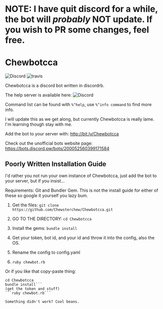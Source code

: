 # NOTE: I have quit discord for a while, the bot will _probably_ NOT update. If you wish to PR some changes, feel free.

# Chewbotcca

![Discord](https://discordapp.com/api/guilds/200388197396512768/widget.png)
![travis](https://travis-ci.org/Chewsterchew/Chewbotcca.svg?branch=master)

Chewbotcca is a discord bot written in discordrb.

The help server is available here: ![Discord](https://discordapp.com/api/guilds/200388197396512768/widget.png)

Command list can be found with `%^help`, use `%^info command` to find more info.

I will update this as we get along, but currently Chewbotcca is really lame. I'm learning though stay with me.

Add the bot to your server with: http://bit.ly/Chewbotcca

Check out the unofficial bots website page: https://bots.discord.pw/bots/200052560399171584

## Poorly Written Installation Guide

I'd rather you not run your own instance of Chewbotcca, just add the bot to your server, but if you insist...

Requirements: Git and Bundler Gem. This is not the install guide for either of these so google it yourself you lazy bum.

1) Get the files: `git clone https://github.com/Chewsterchew/Chewbotcca.git`

2) GO TO THE DIRECTORY: `cd Chewbotcca`

3) Install the gems: `bundle install`

4) Get your token, bot id, and your id and throw it into the config, also the OS.

5) Rename the config to config.yaml

6) `ruby chewbot.rb`

Or if you like that copy-paste thing:
```git clone https://github.com/Chewsterchew/Chewbotcca.git
cd Chewbotcca
bundle install```
(get the token and stuff)
```ruby chewbot.rb```

Something didn't work? Cool beans.
